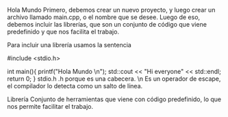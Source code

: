 Hola Mundo
Primero, debemos crear un nuevo proyecto, y luego crear un archivo llamado main.cpp, o el nombre que se desee. Luego de eso, debemos incluir las librerías, que son un conjunto de código que viene predefinido y que nos facilita el trabajo.

Para incluir una librería usamos la sentencia

#include <stdio.h>

int main(){
    printf("Hola Mundo \n");
    std::cout << "Hi everyone" << std::endl;
    return 0;
}
stdio.h .h porque es una cabecera. \n Es un operador de escape, el compilador lo detecta como un salto de línea.

Librería Conjunto de herramientas que viene con código predefinido, lo que nos permite facilitar el trabajo.
